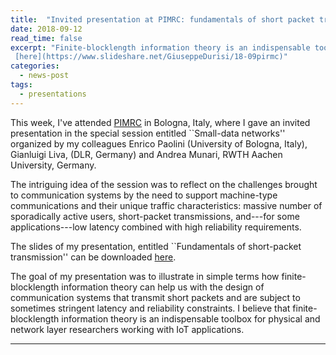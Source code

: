 ```yaml
--- 
title:  "Invited presentation at PIMRC: fundamentals of short packet transmission"
date: 2018-09-12
read_time: false
excerpt: "Finite-blocklength information theory is an indispensable toolbox for the design of short-packet communication systems. In an invited presentation at this year [IEEE International Symposium on Personal, Indoor and Mobile Radio Communications](http://pimrc2018.ieee-pimrc.org/), I explained what one can do with this toolbox. The slides of my presentation can be downloaded
 [here](https://www.slideshare.net/GiuseppeDurisi/18-09pirmc)"
categories: 
  - news-post
tags:
  - presentations
---
```

This week, I've attended [PIMRC](http://pimrc2018.ieee-pimrc.org/) in  Bologna, Italy, where I gave an invited presentation in the special session entitled ``Small-data networks'' organized by my colleagues Enrico Paolini (University of Bologna, Italy),
Gianluigi Liva, (DLR, Germany) and Andrea Munari, RWTH Aachen University, Germany.

The intriguing idea of the session was to reflect on the challenges brought to communication systems by the need to support machine-type communications and their unique traffic characteristics: massive number of sporadically active users, short-packet transmissions, and---for some applications---low latency combined with high reliability requirements.

The slides of my presentation, entitled ``Fundamentals of short-packet transmission'' can be downloaded [here](https://www.slideshare.net/GiuseppeDurisi/18-09pirmc).

The goal of my presentation was to illustrate in simple terms how finite-blocklength information theory can help us with the design of communication systems that transmit short packets and are subject to sometimes stringent latency and reliability constraints. I believe that finite-blocklength information theory is an indispensable toolbox for physical and network layer researchers working with IoT applications.


<hr> 
